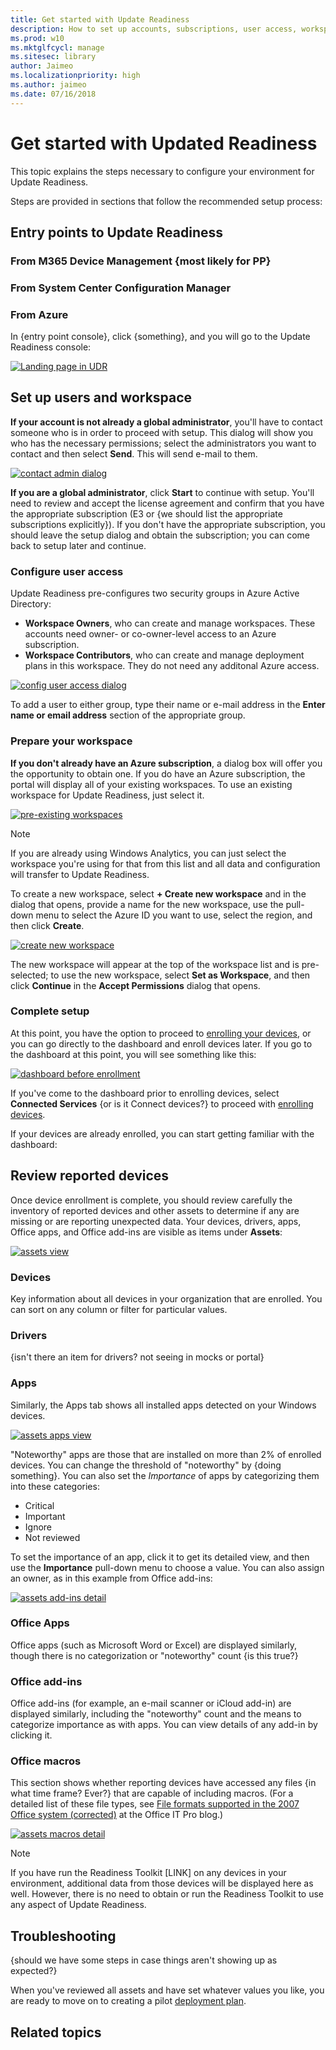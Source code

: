 ```yaml
---
title: Get started with Update Readiness
description: How to set up accounts, subscriptions, user access, workspaces
ms.prod: w10
ms.mktglfcycl: manage
ms.sitesec: library
author: Jaimeo
ms.localizationpriority: high
ms.author: jaimeo
ms.date: 07/16/2018
---
```


# Get started with Updated Readiness

This topic explains the steps necessary to configure your environment for Update Readiness. 

Steps are provided in sections that follow the recommended setup process:


## Entry points to Update Readiness

### From M365 Device Management {most likely for PP}
### From System Center Configuration Manager
### From Azure

In {entry point console}, click {something}, and you will go to the Update Readiness console:


[![Landing page in UDR](UDRimages/UDR-landing.png)](UDRimages/UDR-landing.png)

## Set up users and workspace

**If your account is not already a global administrator**, you'll have to contact someone who is in order to proceed with setup. This dialog will show you who has the necessary permissions; select the administrators you want to contact and then select **Send**. This will send e-mail to them.

[![contact admin dialog](UDRimages/UDR-contact-admin.png)](UDRimages/UDR-contact-admin.png)


**If you are a global administrator**, click **Start** to continue with setup. You'll need to review and accept the license agreement and confirm that you have the appropriate subscription (E3 or {we should list the appropriate subscriptions explicitly}). If you don't have the appropriate subscription, you should leave the setup dialog and obtain the subscription; you can come back to setup later and continue.

### Configure user access

Update Readiness pre-configures two security groups in Azure Active Directory:

- **Workspace Owners**, who can create and manage workspaces. These accounts need owner- or co-owner-level access to an Azure subscription.
- **Workspace Contributors**, who can create and manage deployment plans in this workspace. They do not need any additonal Azure access.

[![config user access dialog](UDRimages/UDR-config-user.png)](UDRimages/UDR-config-user.png)

To add a user to either group, type their name or e-mail address in the **Enter name or email address** section of the appropriate group.

### Prepare your workspace

**If you don't already have an Azure subscription**, a dialog box will offer you the opportunity to obtain one. If you do have an Azure subscription, the portal will display all of your existing workspaces. To use an existing workspace for Update Readiness, just select it.

[![pre-existing workspaces](UDRimages/UDR-existing-workspaces.png)](UDRimages/UDR-existing-workspaces.png)

>[!NOTE]
>If you are already using Windows Analytics, you can just select the workspace you're using for that from this list and all data and configuration will transfer to Update Readiness.

To create a new workspace, select **+ Create new workspace** and in the dialog that opens, provide a name for the new workspace, use the pull-down menu to select the Azure ID you want to use, select the region, and then click **Create**.

[![create new workspace](UDRimages/UDR-create-new-workspace.png)](UDRimages/UDR-create-new-workspace.png)

The new workspace will appear at the top of the workspace list and is pre-selected; to use the new workspace, select **Set as Workspace**, and then click **Continue** in the **Accept Permissions** dialog that opens.

 ### Complete setup

At this point, you have the option to proceed to [enrolling your devices](update-readiness-enroll-devices.md), or you can go directly to the dashboard and enroll devices later. If you go to the dashboard at this point, you will see something like this:

[![dashboard before enrollment](UDRimages/UDR-dash-not-enrolled.png)](UDRimages/UDR-dash-not-enrolled.png)

If you've come to the dashboard prior to enrolling devices, select **Connected Services** {or is it Connect devices?} to proceed with [enrolling devices](update-readiness-enroll-devices.md).

If your devices are already enrolled, you can start getting familiar with the dashboard:

## Review reported devices

Once device enrollment is complete, you should review carefully the inventory of reported devices and other assets to determine if any are missing or are reporting unexpected data. Your devices, drivers, apps, Office apps, and Office add-ins are visible as items under **Assets**:

[![assets view](UDRimages/UDR-main-assets-view.png)](UDRimages/UDR-main-assets-view.png)

### Devices

Key information about all devices in your organization that are enrolled. You can sort on any column or filter for particular values.

### Drivers
{isn't there an item for drivers? not seeing in mocks or portal}

### Apps

Similarly, the Apps tab shows all installed apps detected on your Windows devices.

[![assets apps view](UDRimages/UDR-assets-apps.png)](UDRimages/UDR-assets-apps.png)

"Noteworthy" apps are those that are installed on more than 2% of enrolled devices. You can change the threshold of "noteworthy" by {doing something}. You can also set the *Importance* of apps by categorizing them into these categories:

- Critical
- Important
- Ignore
- Not reviewed

To set the importance of an app, click it to get its detailed view, and then use the **Importance** pull-down menu to choose a value. You can also assign an owner, as in this example from Office add-ins:

[![assets add-ins detail](UDRimages/UDR-assets-addin-detail.png)](UDRimages/UDR-assets-addin-detail.png)

### Office Apps

Office apps (such as Microsoft Word or Excel) are displayed similarly, though there is no categorization or "noteworthy" count {is this true?}

### Office add-ins

Office add-ins (for example, an e-mail scanner or iCloud add-in) are displayed similarly, including the "noteworthy" count and the means to categorize importance as with apps. You can view details of any add-in by clicking it.

### Office macros

This section shows whether reporting devices have accessed any files {in what time frame? Ever?} that are capable of including macros. (For a detailed list of these file types, see [File formats supported in the 2007 Office system (corrected)](https://blogs.technet.microsoft.com/office_resource_kit/2009/04/04/file-formats-supported-in-the-2007-office-system-corrected/) at the Office IT Pro blog.)

[![assets macros detail](UDRimages/UDR-assets-macros.png)](UDRimages/UDR-assets-macros.png)

>[!NOTE]
>If you have run the Readiness Toolkit [LINK] on any devices in your environment, additional data from those devices will be displayed here as well. However, there is no need to obtain or run the Readiness Toolkit to use any aspect of Update Readiness.



## Troubleshooting
{should we have some steps in case things aren't showing up as expected?}

When you've reviewed all assets and have set whatever values you like, you are ready to move on to creating a pilot [deployment plan](update-readiness-deployment-plans.md).




## Related topics
